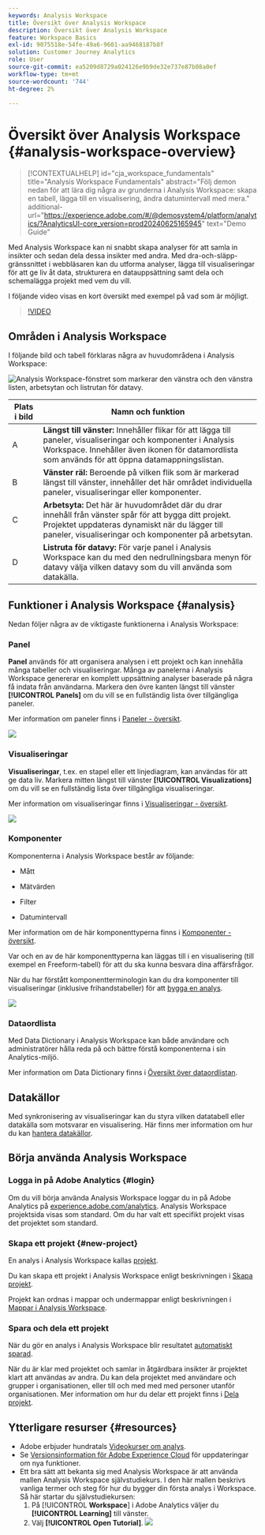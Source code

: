 ```yaml
---
keywords: Analysis Workspace
title: Översikt över Analysis Workspace
description: Översikt över Analysis Workspace
feature: Workspace Basics
exl-id: 9075518e-54fe-49a6-9601-aa9468187b8f
solution: Customer Journey Analytics
role: User
source-git-commit: ea5209d8729a024126e9b9de32e737e87b08a0ef
workflow-type: tm+mt
source-wordcount: '744'
ht-degree: 2%

---
```


# Översikt över Analysis Workspace {#analysis-workspace-overview}

>[!CONTEXTUALHELP]
>id="cja_workspace_fundamentals"
>title="Analysis Workspace Fundamentals"
>abstract="Följ demon nedan för att lära dig några av grunderna i Analysis Workspace: skapa en tabell, lägga till en visualisering, ändra datumintervall med mera."
>additional-url="https://experience.adobe.com/#/@demosystem4/platform/analytics/?AnalyticsUI-core_version=prod20240625165945" text="Demo Guide"

Med Analysis Workspace kan ni snabbt skapa analyser för att samla in insikter och sedan dela dessa insikter med andra. Med dra-och-släpp-gränssnittet i webbläsaren kan du utforma analyser, lägga till visualiseringar för att ge liv åt data, strukturera en datauppsättning samt dela och schemalägga projekt med vem du vill.

I följande video visas en kort översikt med exempel på vad som är möjligt.

>[!VIDEO](https://video.tv.adobe.com/v/26266/?quality=12)

## Områden i Analysis Workspace

I följande bild och tabell förklaras några av huvudområdena i Analysis Workspace:

![Analysis Workspace-fönstret som markerar den vänstra och den vänstra listen, arbetsytan och listrutan för datavy.](assets/analysis-workspace-overvew.png)

| Plats i bild | Namn och funktion |
|---------|----------|
| A | **Längst till vänster:** Innehåller flikar för att lägga till paneler, visualiseringar och komponenter i Analysis Workspace. Innehåller även ikonen för datamordlista som används för att öppna datamappningslistan. |
| B | **Vänster räl:** Beroende på vilken flik som är markerad längst till vänster, innehåller det här området individuella paneler, visualiseringar eller komponenter. |
| C | **Arbetsyta:** Det här är huvudområdet där du drar innehåll från vänster spår för att bygga ditt projekt. Projektet uppdateras dynamiskt när du lägger till paneler, visualiseringar och komponenter på arbetsytan. |
| D | **Listruta för datavy:** För varje panel i Analysis Workspace kan du med den nedrullningsbara menyn för datavy välja vilken datavy som du vill använda som datakälla. |

## Funktioner i Analysis Workspace {#analysis}

Nedan följer några av de viktigaste funktionerna i Analysis Workspace:

### Panel

**Panel** används för att organisera analysen i ett projekt och kan innehålla många tabeller och visualiseringar. Många av panelerna i Analysis Workspace genererar en komplett uppsättning analyser baserade på några få indata från användarna. Markera den övre kanten längst till vänster **[!UICONTROL Panels]** om du vill se en fullständig lista över tillgängliga paneler.

Mer information om paneler finns i [Paneler - översikt](/help/analysis-workspace/c-panels/panels.md).

![](assets/build-panels.png)

### Visualiseringar

**Visualiseringar**, t.ex. en stapel eller ett linjediagram, kan användas för att ge data liv. Markera mitten längst till vänster **[!UICONTROL Visualizations]** om du vill se en fullständig lista över tillgängliga visualiseringar.

Mer information om visualiseringar finns i [Visualiseringar - översikt](/help/analysis-workspace/visualizations/freeform-analysis-visualizations.md).

![](assets/build-visualizations.png)

### Komponenter

Komponenterna i Analysis Workspace består av följande:

* Mått

* Mätvärden

* Filter

* Datumintervall

Mer information om de här komponenttyperna finns i [Komponenter - översikt](/help/components/overview.md).

Var och en av de här komponenttyperna kan läggas till i en visualisering (till exempel en Freeform-tabell) för att du ska kunna besvara dina affärsfrågor.

När du har förstått komponentterminologin kan du dra komponenter till visualiseringar (inklusive frihandstabeller) för att [bygga en analys](/help/analysis-workspace/visualizations/freeform-table/freeform-table.md).

![](assets/build-components.png)

### Dataordlista

Med Data Dictionary i Analysis Workspace kan både användare och administratörer hålla reda på och bättre förstå komponenterna i sin Analytics-miljö.

Mer information om Data Dictionary finns i [Översikt över dataordlistan](/help/components/data-dictionary/data-dictionary-overview.md).

## Datakällor

Med synkronisering av visualiseringar kan du styra vilken datatabell eller datakälla som motsvarar en visualisering. Här finns mer information om hur du kan [hantera datakällor](/help/analysis-workspace/visualizations/t-sync-visualization.md).

## Börja använda Analysis Workspace

### Logga in på Adobe Analytics {#login}

Om du vill börja använda Analysis Workspace loggar du in på Adobe Analytics på [experience.adobe.com/analytics](https://experience.adobe.com/analytics). Analysis Workspace projektsida visas som standard. Om du har valt ett specifikt projekt visas det projektet som standard.

### Skapa ett projekt {#new-project}

En analys i Analysis Workspace kallas [projekt](/help/analysis-workspace/build-workspace-project/freeform-overview.md).

Du kan skapa ett projekt i Analysis Workspace enligt beskrivningen i [Skapa projekt](/help/analysis-workspace/build-workspace-project/create-projects.md).

Projekt kan ordnas i mappar och undermappar enligt beskrivningen i [Mappar i Analysis Workspace](/help/analysis-workspace/build-workspace-project/workspace-folders/about-folders.md).

### Spara och dela ett projekt

När du gör en analys i Analysis Workspace blir resultatet [automatiskt sparad](/help/analysis-workspace/build-workspace-project/save-projects.md).

När du är klar med projektet och samlar in åtgärdbara insikter är projektet klart att användas av andra. Du kan dela projektet med användare och grupper i organisationen, eller till och med med med personer utanför organisationen. Mer information om hur du delar ett projekt finns i [Dela projekt](/help/analysis-workspace/curate-share/share-projects.md).

## Ytterligare resurser {#resources}

* Adobe erbjuder hundratals [Videokurser om analys](https://experienceleague.adobe.com/docs/analytics-learn/tutorials/overview.html).
* Se [Versionsinformation för Adobe Experience Cloud](https://experienceleague.adobe.com/docs/release-notes/experience-cloud/current.html#analytics) för uppdateringar om nya funktioner.
* Ett bra sätt att bekanta sig med Analysis Workspace är att använda mallen Analysis Workspace självstudiekurs. I den här mallen beskrivs vanliga termer och steg för hur du bygger din första analys i Workspace. Så här startar du självstudiekursen:
   1. På [!UICONTROL **Workspace**] i Adobe Analytics väljer du **[!UICONTROL Learning]** till vänster.
   1. Välj **[!UICONTROL Open Tutorial]**.
      ![](assets/training-tutorial.png)
